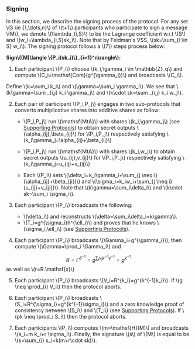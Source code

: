 ### Signing

In this section, we describe the signing process of the protocol. For any set \\(S \in \{1,\dots,n\}\\) of \\(t+1\\) participants who participate to sign a message \\(M\\), we denote \\(\lambda_{i,S}\\) to be the Lagrange coefficient w.r.t \\(S\\) and \\(w_i=\lambda_{i,S}sk_i\\). Note that by Feldman's VSS, \\(sk=\sum_{i \in S} w_i\\). The signing protocol follows a  \\(7\\) steps process below:

**Sign\\((M)\langle \\{P_i(sk_i)\\}_{i=1}^n\rangle\\):** 

1. Each participant \\(P_i\\) choose \\(k_i,\gamma_i \in \mathbb{Z}_q\\) and compute \\(C_i=\mathsf{Com}(g^{\gamma_i})\\) and broadcasts \\(C_i\\).

Define \\(k=\sum_i k_i\\) and \\(\gamma=\sum_i \gamma_i\\). We see that 
\\(k\gamma=\sum _{i,j} k_i \gamma_j\\) and \\(k\cdot sk=\sum _{i,j} k_i w_j\\).

2. Each pair of participant \\(P_i,P_j\\) engages in two sub-protocols that converts multiplicative shares into additive shares as follow:

    - \\(P_i,P_j\\) run \\(\mathsf{MtA}\\) with shares \\(k_i,\gamma_j\\) (see [Supporting Protocols](./supporting-algorithms.md)) to obtain secret outputs \\(\alpha_{ij},\beta_{ij}\\) for \\(P_i,P_j\\) respectively satisfying \\(k_i\gamma_j=\alpha_{ij}+\beta_{ij}\\)

    - \\(P_i,P_j\\) run \\(\mathsf{MtA}\\) with shares \\(k_i,w_j\\)  to obtain secret outputs \\(u_{ij},v_{ij}\\) for \\(P_i,P_j\\) respectively satisfying \\(k_i\gamma_j=u_{ij}+v_{ij}\\)

    - Each \\(P_i\\) sets \\(\delta_i=k_i\gamma_i+\sum_{j \neq i}(\alpha_{ij}+\beta_{ji})\\) and \\(\sigma_i=k_iw_i+\sum_{j \neq i}(u_{ij}+v_{ji})\\). Note that \\(k\gamma=\sum_i\delta_i\\) and \\(k\cdot sk=\sum_i \sigma_i\\).

3. Each participant \\(P_i\\) broadcasts the following:

    - \\(\delta_i\\) and reconstructs \\(\delta=\sum_i\delta_i=k\gamma\\).
    - \\(T_i=g^{\sigma_i}h^{\ell_i}\\) and proves that he knows \\(\sigma_i,\ell_i\\) (see [Supporting Protocols](./supporting-algorithms.md)).

4. Each participant \\(P_i\\) broadcasts \\(\Gamma_i=g^{\gamma_i}\\), then compute \\(\Gamma=\prod_i \Gamma_i\\) and 

$$R=\Gamma^{\delta^{-1}}=g^{\sum_i\gamma_ik^{-1}\gamma^{-1}}=g^{k^{-1}}$$ as well as \\(r=R.\mathsf{x}\\)

5. Each participant \\(P_i\\) broadcasts \\(V_i=R^{k_i}=g^{k^{-1}k_i}\\). If \\(g \neq \prod_{i} V_i\\) then the protocol aborts. 

6. Each participant \\(P_i\\) broadcasts \\(S_i=R^{\sigma_i}=g^{k^{-1}\sigma_i}\\) and a zero  knowledge proof of consistency between \\(S_i\\) and \\(T_i\\) (see [Supporting Protocols](./supporting-algorithms.md)). If \\(pk \neq \prod_i S_i\\) then the protocol aborts.

7. Each participants \\(P_i\\) computes \\(m=\mathsf{H}(M)\\) and broadcasts \\(s_i=m k_i+r \sigma_i\\). Finally, the signature \\(s\\) of \\(M\\) is equal to be \\(s=\sum_{i} s_i=k(m+r\cdot sk)\\).